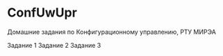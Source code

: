 # ConfUwUpr
Домашние задания по Конфигурационному управлению, РТУ МИРЭА

Задание 1
Задание 2
Задание 3
